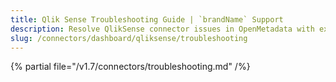 ```yaml
---
title: Qlik Sense Troubleshooting Guide | `brandName` Support
description: Resolve QlikSense connector issues in OpenMetadata with expert troubleshooting guides. Fix dashboard integration problems and get your data flowing smoothly.
slug: /connectors/dashboard/qliksense/troubleshooting
---
```


{% partial file="/v1.7/connectors/troubleshooting.md" /%}
